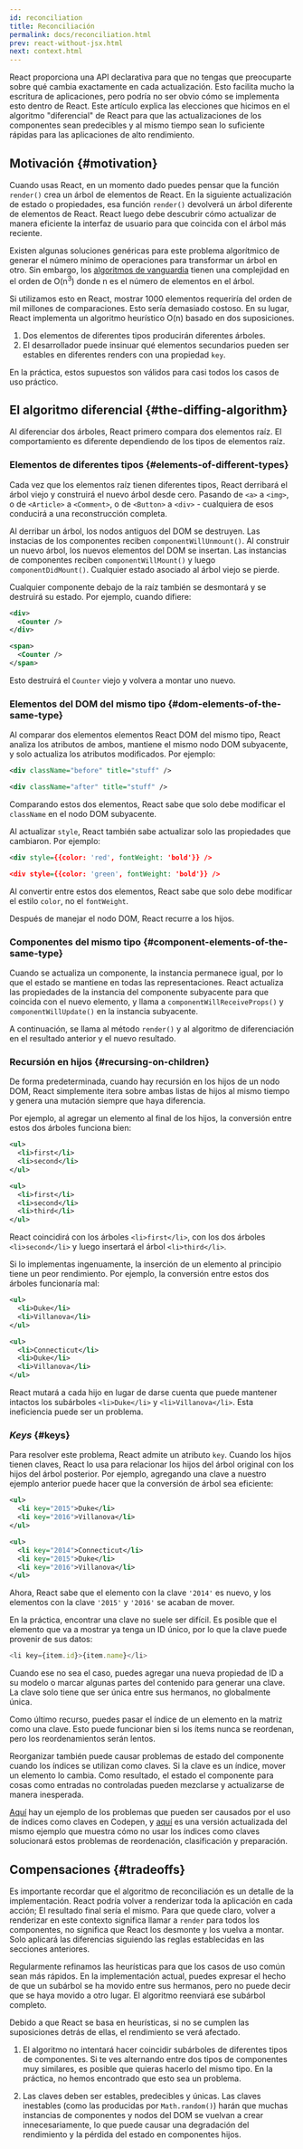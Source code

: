 ```yaml
---
id: reconciliation
title: Reconciliación
permalink: docs/reconciliation.html
prev: react-without-jsx.html
next: context.html
---
```


React proporciona una API declarativa para que no tengas que preocuparte sobre qué cambia exactamente en cada actualización. Esto facilita mucho la escritura de aplicaciones, pero podría no ser obvio cómo se implementa esto dentro de React. Este artículo explica las elecciones que hicimos en el algoritmo "diferencial" de React para que las actualizaciones de los componentes sean predecibles y al mismo tiempo sean lo suficiente rápidas para las aplicaciones de alto rendimiento.

## Motivación {#motivation}

Cuando usas React, en un momento dado puedes pensar que la función `render()` crea un árbol de elementos de React. En la siguiente actualización de estado o propiedades, esa función `render()` devolverá un árbol diferente de elementos de React. React luego debe descubrir cómo actualizar de manera eficiente la interfaz de usuario para que coincida con el árbol más reciente.

Existen algunas soluciones genéricas para este problema algorítmico de generar el número mínimo de operaciones para transformar un árbol en otro. Sin embargo, los [algoritmos de vanguardia](https://grfia.dlsi.ua.es/ml/algorithms/references/editsurvey_bille.pdf) tienen una complejidad en el orden de O(n<sup>3</sup>) donde n es el número de elementos en el árbol.

Si utilizamos esto en React, mostrar 1000 elementos requeriría del orden de mil millones de comparaciones. Esto sería demasiado costoso. En su lugar, React implementa un algoritmo heurístico O(n) basado en dos suposiciones.

1. Dos elementos de diferentes tipos producirán diferentes árboles.
2. El desarrollador puede insinuar qué elementos secundarios pueden ser estables en diferentes renders con una propiedad `key`.

En la práctica, estos supuestos son válidos para casi todos los casos de uso práctico.

## El algoritmo diferencial {#the-diffing-algorithm}

Al diferenciar dos árboles, React primero compara dos elementos raíz. El comportamiento es diferente dependiendo de los tipos de elementos raíz.

### Elementos de diferentes tipos {#elements-of-different-types}

Cada vez que los elementos raíz tienen diferentes tipos, React derribará el árbol viejo y construirá el nuevo árbol desde cero. Pasando de `<a>` a `<img>`, o de `<Article>` a `<Comment>`, o de `<Button>` a `<div>` - cualquiera de esos conducirá a una reconstrucción completa.

Al derribar un árbol, los nodos antiguos del DOM se destruyen. Las instacias de los componentes reciben `componentWillUnmount()`. Al construir un nuevo árbol, los nuevos elementos del DOM se insertan. Las instancias de componentes reciben `componentWillMount()` y luego `componentDidMount()`. Cualquier estado asociado al árbol viejo se pierde.

Cualquier componente debajo de la raíz también se desmontará y se destruirá su estado. Por ejemplo, cuando difiere:

```xml
<div>
  <Counter />
</div>

<span>
  <Counter />
</span>
```

Esto destruirá el `Counter` viejo y volvera a montar uno nuevo.

### Elementos del DOM del mismo tipo {#dom-elements-of-the-same-type}

Al comparar dos elementos elementos React DOM del mismo tipo, React analiza los atributos de ambos, mantiene el mismo nodo DOM subyacente, y solo actualiza los atributos modificados. Por ejemplo:

```xml
<div className="before" title="stuff" />

<div className="after" title="stuff" />
```

Comparando estos dos elementos, React sabe que solo debe modificar el `className` en el nodo DOM subyacente.

Al actualizar `style`, React también sabe actualizar solo las propiedades que cambiaron. Por ejemplo:

```xml
<div style={{color: 'red', fontWeight: 'bold'}} />

<div style={{color: 'green', fontWeight: 'bold'}} />
```

Al convertir entre estos dos elementos, React sabe que solo debe modificar el estilo `color`, no el `fontWeight`.

Después de manejar el nodo DOM, React recurre a los hijos.

### Componentes del mismo tipo {#component-elements-of-the-same-type}

Cuando se actualiza un componente, la instancia permanece igual, por lo que el estado se mantiene en todas las representaciones. React actualiza las propiedades de la instancia del componente subyacente para que coincida con el nuevo elemento, y llama a `componentWillReceiveProps()` y `componentWillUpdate()` en la instancia subyacente.

A continuación, se llama al método `render()` y al algoritmo de diferenciación en el resultado anterior y el nuevo resultado.

### Recursión en hijos {#recursing-on-children}

De forma predeterminada, cuando hay recursión en los hijos de un nodo DOM, React simplemente itera sobre ambas listas de hijos al mismo tiempo y genera una mutación siempre que haya diferencia. 

Por ejemplo, al agregar un elemento al final de los hijos, la conversión entre estos dos árboles funciona bien:

```xml
<ul>
  <li>first</li>
  <li>second</li>
</ul>

<ul>
  <li>first</li>
  <li>second</li>
  <li>third</li>
</ul>
```

React coincidirá con los árboles `<li>first</li>`, con los dos árboles `<li>second</li>` y luego insertará el árbol `<li>third</li>`.

Si lo implementas ingenuamente, la inserción de un elemento al principio tiene un peor rendimiento. Por ejemplo, la conversión entre estos dos árboles funcionaría mal:

```xml
<ul>
  <li>Duke</li>
  <li>Villanova</li>
</ul>

<ul>
  <li>Connecticut</li>
  <li>Duke</li>
  <li>Villanova</li>
</ul>
```

React mutará a cada hijo en lugar de darse cuenta que puede mantener intactos los subárboles `<li>Duke</li>` y `<li>Villanova</li>`. Esta ineficiencia puede ser un problema.

### *Keys* {#keys}

Para resolver este problema, React admite un atributo `key`. Cuando los hijos tienen claves, React lo usa para relacionar los hijos del árbol original con los hijos del árbol posterior. Por ejemplo, agregando una clave a nuestro ejemplo anterior puede hacer que la conversión de árbol sea eficiente:

```xml
<ul>
  <li key="2015">Duke</li>
  <li key="2016">Villanova</li>
</ul>

<ul>
  <li key="2014">Connecticut</li>
  <li key="2015">Duke</li>
  <li key="2016">Villanova</li>
</ul>
```

Ahora, React sabe que el elemento con la clave `'2014'` es nuevo, y los elementos con la clave `'2015'` y `'2016'` se acaban de mover.

En la práctica, encontrar una clave no suele ser difícil. Es posible que el elemento que va a mostrar ya tenga un ID único, por lo que la clave puede provenir de sus datos:

```js
<li key={item.id}>{item.name}</li>
```

Cuando ese no sea el caso, puedes agregar una nueva propiedad de ID a su modelo o marcar algunas partes del contenido para generar una clave. La clave solo tiene que ser única entre sus hermanos, no globalmente única.

Como último recurso, puedes pasar el índice de un elemento en la matriz como una clave. Esto puede funcionar bien si los ítems nunca se reordenan, pero los reordenamientos serán lentos.

Reorganizar también puede causar problemas de estado del componente cuando los índices se utilizan como claves. Si la clave es un índice, mover un elemento lo cambia. Como resultado, el estado el componente para cosas como entradas no controladas pueden mezclarse y actualizarse de manera inesperada.

[Aquí](codepen://reconciliation/index-used-as-key) hay un ejemplo de los problemas que pueden ser causados por el uso de índices como claves en Codepen, y [aquí](codepen://reconciliation/no-index-used-as-key) es una versión actualizada del mismo ejemplo que muestra cómo no usar los índices como claves solucionará estos problemas de reordenación, clasificación y preparación.

## Compensaciones {#tradeoffs}

Es importante recordar que el algoritmo de reconciliación es un detalle de la implementación. React podría volver a renderizar toda la aplicación en cada acción; El resultado final sería el mismo. Para que quede claro, volver a renderizar en este contexto significa llamar a `render` para todos los componentes, no significa que React los desmonte y los vuelva a montar. Solo aplicará las diferencias siguiendo las reglas establecidas en las secciones anteriores. 

Regularmente refinamos las heurísticas para que los casos de uso común sean más rápidos. En la implementación actual, puedes expresar el hecho de que un subárbol se ha movido entre sus hermanos, pero no puede decir que se haya movido a otro lugar. El algoritmo reenviará ese subárbol completo.

Debido a que React se basa en heurísticas, si no se cumplen las suposiciones detrás de ellas, el rendimiento se verá afectado.

1. El algoritmo no intentará hacer coincidir subárboles de diferentes tipos de componentes. Si te ves alternando entre dos tipos de componentes muy similares, es posible que quieras hacerlo del mismo tipo. En la práctica, no hemos encontrado que esto sea un problema.

2. Las claves deben ser estables, predecibles y únicas. Las claves inestables (como las producidas por `Math.random()`) harán que muchas instancias de componentes y nodos del DOM se vuelvan a crear innecesariamente, lo que puede causar una degradación del rendimiento y la pérdida del estado en componentes hijos.
